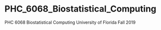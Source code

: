 # PHC_6068_Biostatistical_Computing
PHC 6068 Biostatistical Computing University of Florida Fall 2019
